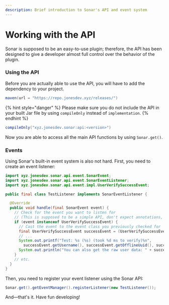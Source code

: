 ```yaml
---
description: Brief introduction to Sonar's API and event system
---
```


# Working with the API

Sonar is supposed to be an easy-to-use plugin; therefore, the API has been designed to give a developer almost full control over the behavior of the plugin.

### Using the API

Before you are actually able to use the API, you will have to add the dependency to your project.&#x20;

```gradle
maven(url = "https://repo.jonesdev.xyz/releases/")
```

{% hint style="danger" %}
Please make sure you do not include the API in your built Jar file by using `compileOnly` instead of `implementation`.
{% endhint %}

```gradle
compileOnly("xyz.jonesdev.sonar:api:<version>")
```

Now you are able to access all the main API functions by using `Sonar.get()`.

### Events

Using Sonar's built-in event system is also not hard. First, you need to create an event listener:

```java
import xyz.jonesdev.sonar.api.event.SonarEvent;
import xyz.jonesdev.sonar.api.event.SonarEventListener;
import xyz.jonesdev.sonar.api.event.impl.UserVerifySuccessEvent;

public final class TestListener implements SonarEventListener {

  @Override
  public void handle(final SonarEvent event) {
    // Check for the event you want to listen for
    // (This is supposed to be a simple API, don't expect annotations, priorities, etc.)
    if (event instanceof UserVerifySuccessEvent) {
      // Cast the event to the event class you previously checked for
      final UserVerifySuccessEvent successEvent = (UserVerifySuccessEvent) event;
      // ...
      System.out.printf("Test: %s (%s) (took %d ms to verify)%n",
        successEvent.getUsername(), successEvent.getOfflineUuid(), successEvent.getTimeTakenToVerify());
      System.out.println("You can also get the raw user data: " + successEvent.getUser());
    }
    // etc.
  }
}
```

Then, you need to register your event listener using the Sonar API:

```java
Sonar.get().getEventManager().registerListener(new TestListener());
```

And—that's it. Have fun developing!
